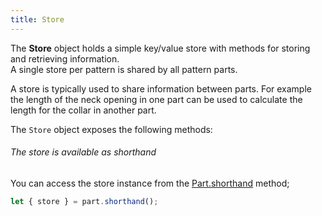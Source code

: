 ```yaml
---
title: Store
---
```


The **Store** object holds a simple key/value store with
methods for storing and retrieving information.  
A single store per pattern is shared by all pattern parts.

A store is typically used to share information between parts. For example
the length of the neck opening in one part can be used to calculate the
length for the collar in another part.

The `Store` object exposes the following methods:

<ReadMore list />

<Tip>

###### The store is available as shorthand

You can access the store instance from the [Part.shorthand](/reference/api/part/shorthand/) method;

```js
let { store } = part.shorthand();
```

</Tip>
